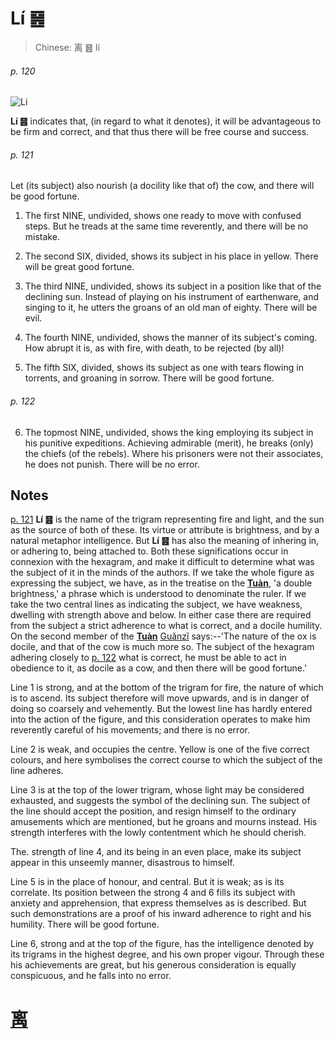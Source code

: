 # Lí ䷝

> Chinese: 离 ䷝ lí

###### p. 120

![Li](https://88o.io/wp-content/uploads/2018/09/30-e7a6bbli.jpg)

**Lí ䷝** indicates that, (in regard to what it denotes), it will be advantageous to be firm and correct, and that thus there will be free course and success.

###### p. 121

Let (its subject) also nourish (a docility like that of) the cow, and there will be good fortune.

1. The first NINE, undivided, shows one ready to move with confused steps. But he treads at the same time reverently, and there will be no mistake.

2. The second SIX, divided, shows its subject in his place in yellow. There will be great good fortune.

3. The third NINE, undivided, shows its subject in a position like that of the declining sun. Instead of playing on his instrument of earthenware, and singing to it, he utters the groans of an old man of eighty. There will be evil.

4. The fourth NINE, undivided, shows the manner of its subject's coming. How abrupt it is, as with fire, with death, to be rejected (by all)!

5. The fifth SIX, divided, shows its subject as one with tears flowing in torrents, and groaning in sorrow. There will be good fortune.

###### p. 122

6. The topmost NINE, undivided, shows the king employing its subject in his punitive expeditions. Achieving admirable (merit), he breaks (only) the chiefs (of the rebels). Where his prisoners were not their associates, he does not punish. There will be no error.

## Notes

[p. 121](#p-121) **Lí ䷝** is the name of the trigram representing fire and light, and the sun as the source of both of these. Its virtue or attribute is brightness,
and by a natural metaphor intelligence. But **Lí ䷝** has also the meaning of inhering in, or adhering to, being attached to. Both these significations occur in connexion with the hexagram, and make it difficult to determine what was the subject of it in the minds of the authors. If we take the whole figure as expressing the subject, we have, as in the treatise on the [**Tuàn**](https://en.wikipedia.org/wiki/Ten_Wings), 'a double brightness,' a phrase which is understood to denominate the ruler. If we take the two central lines as indicating the subject, we have weakness, dwelling with strength above and below. In either case there are required from the subject a strict adherence to what is correct, and a docile humility. On the second member of the [**Tuàn**](https://en.wikipedia.org/wiki/Ten_Wings) [Guǎnzǐ](https://en.wikipedia.org/wiki/Guanzi_(text)) says:--'The nature of the ox is docile, and that of the cow is much more so. The subject of the hexagram adhering closely to [p. 122](#p-122) what is correct, he must be able to act in obedience to it, as docile as a cow, and then there will be good fortune.'

Line 1 is strong, and at the bottom of the trigram for fire, the nature of which is to ascend. Its subject therefore will move upwards, and is in danger of doing so coarsely and vehemently. But the lowest line has hardly entered into the action of the figure, and this consideration operates to make him reverently careful of his movements; and there is no error.

Line 2 is weak, and occupies the centre. Yellow is one of the five correct colours, and here symbolises the correct course to which the subject of the line adheres.

Line 3 is at the top of the lower trigram, whose light may be considered exhausted, and suggests the symbol of the declining sun. The subject of the line should accept the position, and resign himself to the ordinary amusements which are mentioned, but he groans and mourns instead. His strength interferes with the lowly contentment which he should cherish.

The. strength of line 4, and its being in an even place, make its subject appear in this unseemly manner, disastrous to himself.

Line 5 is in the place of honour, and central. But it is weak; as is its correlate. Its position between the strong 4 and 6 fills its subject with anxiety and apprehension, that express themselves as is described. But such demonstrations are a proof of his inward adherence to right and his humility. There will be good fortune.

Line 6, strong and at the top of the figure, has the intelligence denoted by its trigrams in the highest degree, and his own proper vigour. Through these his achievements are great, but his generous consideration is equally conspicuous, and he falls into no error.

# [离](./e7a6bbli_cn.md)

